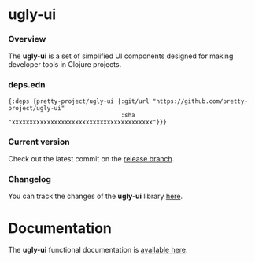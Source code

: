 
# ugly-ui

### Overview

The <strong>ugly-ui</strong> is a set of simplified UI components designed for making developer tools in Clojure projects.

### deps.edn

```
{:deps {pretty-project/ugly-ui {:git/url "https://github.com/pretty-project/ugly-ui"
                                :sha     "xxxxxxxxxxxxxxxxxxxxxxxxxxxxxxxxxxxxxxxx"}}}
```

### Current version

Check out the latest commit on the [release branch](https://github.com/pretty-project/ugly-ui/tree/release).

### Changelog

You can track the changes of the <strong>ugly-ui</strong> library [here](CHANGES.md).

# Documentation

The <strong>ugly-ui</strong> functional documentation is [available here](https://pretty-project.github.io/ugly-ui).
